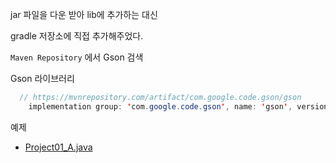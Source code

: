 
jar 파일을 다운 받아 lib에 추가하는 대신

gradle 저장소에 직접 추가해주었다.

`Maven Repository` 에서 Gson 검색

Gson 라이브러리 

```java
  // https://mvnrepository.com/artifact/com.google.code.gson/gson
    implementation group: 'com.google.code.gson', name: 'gson', version: '2.8.5'
```


 예제
 
- [Project01_A.java](../src/main/java/Project01_A.java)